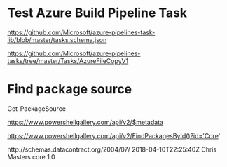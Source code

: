 # Test Azure Build Pipeline Task

<https://github.com/Microsoft/azure-pipelines-task-lib/blob/master/tasks.schema.json>

<https://github.com/Microsoft/azure-pipelines-tasks/tree/master/Tasks/AzureFileCopyV1>


# Find package source

Get-PackageSource

https://www.powershellgallery.com/api/v2/$metadata

https://www.powershellgallery.com/api/v2/FindPackagesById()?id='Core'

<?xml version="1.0" encoding="UTF-8"?>
<feed xmlns="http://www.w3.org/2005/Atom" xmlns:d="http://schemas.microsoft.com/ado/2007/08/dataservices" xmlns:georss="http://www.georss.org/georss" xmlns:gml="http://www.opengis.net/gml" xmlns:m="http://schemas.microsoft.com/ado/2007/08/dataservices/metadata" xml:base="https://www.powershellgallery.com/api/v2">
   <id>http://schemas.datacontract.org/2004/07/</id>
   <title />
   <updated>2019-01-13T23:11:26Z</updated>
   <link rel="self" href="https://www.powershellgallery.com/api/v2/Packages" />
   <entry>
      <id>https://www.powershellgallery.com/api/v2/Packages(Id='core',Version='1.0.0')</id>
      <category term="NuGetGallery.OData.V2FeedPackage" scheme="http://schemas.microsoft.com/ado/2007/08/dataservices/scheme" />
      <link rel="edit" href="https://www.powershellgallery.com/api/v2/Packages(Id='core',Version='1.0.0')" />
      <link rel="self" href="https://www.powershellgallery.com/api/v2/Packages(Id='core',Version='1.0.0')" />
      <title type="text">core</title>
      <updated>2018-04-10T22:25:40Z</updated>
      <author>
         <name>Chris Masters</name>
      </author>
      <content type="application/zip" src="https://www.powershellgallery.com/api/v2/package/core/1.0.0" />
      <m:properties>
         <d:Id>core</d:Id>
         <d:Version>1.0</d:Version>